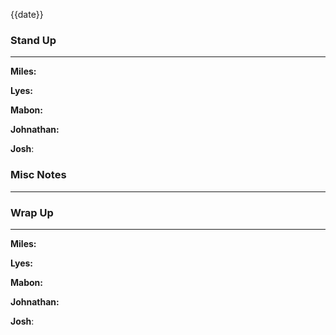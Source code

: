 {{date}}
### Stand Up
___
__Miles:__

__Lyes:__

__Mabon:__

__Johnathan:__

__Josh__:

### Misc Notes
___




### Wrap Up
___
__Miles:__

__Lyes:__

__Mabon:__

__Johnathan:__

__Josh__: